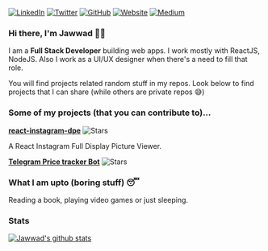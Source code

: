 [![LinkedIn](https://img.shields.io/badge/LinkedIn-jawwadzafar-blue?style=flat-square&logo=linkedin)](https://www.linkedin.com/in/jawwadzafar/)
[![Twitter](https://img.shields.io/twitter/follow/zafarjawwad?style=flat-square&logo=twitter)](https://twitter.com/zafarjawwad)
[![GitHub](https://img.shields.io/badge/GitHub-jawwadzafar-lightgrey?style=flat-square&logo=github)](https://www.github.com/jawwadzafar/)
[![Website](https://img.shields.io/badge/Website-jawwadzafar.github.io-red?style=flat-square)](https://jawwadzafar.github.io/)
[![Medium](https://img.shields.io/badge/Medium-jawwadzafar-green?style=flat-square&logo=medium)](https://medium.com/@jawwadzafar)
</br>

### Hi there, I'm Jawwad 👨‍💻

I am a **Full Stack Developer** building web apps. I work mostly with ReactJS, NodeJS. Also I work as a UI/UX designer when there's a need to fill that role.

You will find projects related random stuff in my repos. Look below to find projects that I can share (while others are private repos 😅)


### Some of my projects (that you can contribute to)...

[**react-instagram-dpe**](https://github.com/jawwadzafar/react-instagram-dp) ![Stars](https://img.shields.io/github/stars/jawwadzafar/react-instagram-dp?style=flat-square)

A React Instagram Full Display Picture Viewer.

[**Telegram Price tracker Bot**](https://github.com/jawwadzafar/cryptoPriceTracker-telegram-bot) ![Stars](https://img.shields.io/github/stars/jawwadzafar/cryptoPriceTracker-telegram-bot?style=flat-square)


### What I am upto (boring stuff) 😴

Reading a book, playing video games or just sleeping.

### Stats

[![Jawwad's github stats](https://github-readme-stats.vercel.app/api?username=jawwadzafar)](https://github.com/anuraghazra/github-readme-stats)

